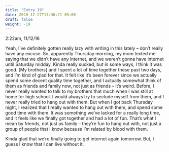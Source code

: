 ```yaml
---
title: "Entry 19"
date: 2020-12-27T17:36:21-05:00
draft: false
weight: -19
---
```


<brf />

2:22am, 11/12/16

Yeah, I’ve definitely gotten really lazy with writing in this lately – don’t really have any excuse. So, apparently Thursday morning, my mom texted me saying that we didn’t have any internet, and we weren’t gonna have internet until Saturday midday. Kinda really sucked, but in some ways, I think it was good. [My brothers] and I spent a lot of time together these past two days, and I’m kind of glad for that. It felt like it’s been forever since we actually spend some decent quality time together, and I actually somewhat think of them as friends and family now, not just as friends – it’s weird. Before, I never really wanted to talk to my brothers that much when I was still at home for high school. I would always try to seclude myself from them, and I never really tried to hang out with them. But when I got back Thursday night, I realized that I really wanted to hang out with them, and spend some good time with them. It was something we’ve lacked for a really long time, and it feels like we finally got together and had a lot of fun. That’s what I mean by friends, not just as family – they’re fun to hang out with, not just a group of people that I know because I’m related by blood with them.

Kinda glad that we’re finally going to get internet again tomorrow. But, I guess I know that I can live without it.